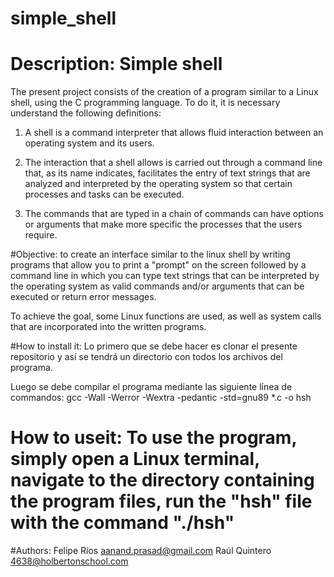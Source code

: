 # simple_shell

# Description: Simple shell

The present project consists of the creation of a program similar to a Linux shell, using the C programming language. To do it, it is necessary understand the following definitions:

1. A shell is a command interpreter that allows fluid interaction between an operating system and its users.

2. The interaction that a shell allows is carried out through a command line that, as its name indicates, facilitates the entry of text strings that are analyzed and interpreted by the operating system so that certain processes and tasks can be executed.

3. The commands that are typed in a chain of commands can have options or arguments that make more specific the processes that the users require.

#Objective: to create an interface similar to the linux shell by writing programs that allow you to print a "prompt" on the screen followed by a command line in which you can type text strings that can be interpreted by the operating system as valid commands and/or arguments that can be executed or return error messages.

To achieve the goal, some Linux functions are used, as well as system calls that are incorporated into the written programs.

#How to install it: Lo primero que se debe hacer es clonar el presente repositorio y así se tendrá un directorio con todos los archivos del programa.

Luego se debe compilar el programa mediante las siguiente línea de commandos: gcc -Wall -Werror -Wextra -pedantic -std=gnu89 *.c -o hsh

# How to useit: To use the program, simply open a Linux terminal, navigate to the directory containing the program files, run the "hsh" file with the command "./hsh"

#Authors:
  Felipe Ríos <aanand.prasad@gmail.com>
  Raúl Quintero <4638@holbertonschool.com>
